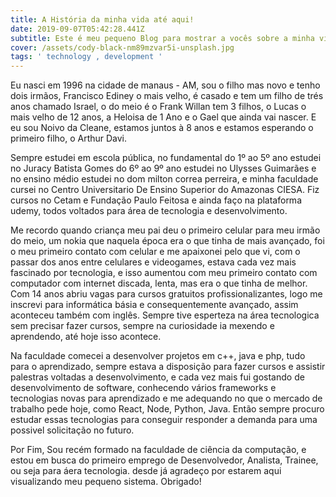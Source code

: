 ```yaml
---
title: A História da minha vida até aqui!
date: 2019-09-07T05:42:28.441Z
subtitle: Este é meu pequeno Blog para mostrar a vocês sobre a minha vida e minha paixão por tecnologia.
cover: /assets/cody-black-nm89mzvar5i-unsplash.jpg
tags: ' technology , development '
---
```

Eu nasci em 1996 na cidade de manaus - AM, sou o filho mas novo e tenho dois irmãos, Francisco Ediney o mais velho, é
casado e tem um filho de trés anos chamado Israel, o do meio é o Frank Willan tem 3 filhos, o Lucas o mais velho de 12 anos, a Heloisa de 1 Ano e o Gael que ainda vai nascer. E eu sou Noivo da Cleane, estamos juntos à 8 anos e estamos esperando o primeiro filho, o Arthur Davi.

Sempre estudei em escola pública, no fundamental do 1º ao 5º ano estudei no Juracy Batista Gomes do 6º ao 9º ano estudei no Ulysses Guimarães e no ensino médio estudei no dom milton correa perreira, e minha faculdade cursei no Centro Universitario De Ensino Superior do Amazonas CIESA. Fiz cursos no Cetam e Fundação Paulo Feitosa e ainda faço na plataforma udemy, todos voltados para área de tecnologia e desenvolvimento.

Me recordo quando criança meu pai deu o primeiro celular para meu irmão do meio, um nokia que naquela época era o que tinha de mais avançado, foi o meu primeiro contato com celular e me apaixonei pelo que vi, com o passar dos anos entre celulares e videogames, estava cada vez mais fascinado por tecnologia, e isso aumentou com meu primeiro contato com computador com internet discada, lenta, mas era o que tinha de melhor. Com 14 anos abriu vagas para cursos gratuitos profissionalizantes, logo me inscrevi para informática básia e consequentemente avançado, assim aconteceu também com inglês. Sempre tive esperteza na área tecnologica sem precisar fazer cursos, sempre na curiosidade ia mexendo e aprendendo, até hoje isso acontece.

Na faculdade comecei a desenvolver projetos em c++, java e php, tudo para o aprendizado, sempre estava a disposição para fazer cursos e assistir palestras voltadas a desenvolvimento, e cada vez mais fui gostando de desenvolvimento de software, conhecendo vários frameworks e tecnologias novas para aprendizado e me adequando no que o mercado de trabalho pede hoje, como React, Node, Python, Java. Então sempre procuro estudar essas tecnologias para conseguir responder a demanda para uma possivel solicitação no futuro. 

Por Fim, Sou recém formado na faculdade de ciência da computação, e estou em busca do primeiro emprego de Desenvolvedor, Analista, Trainee, ou seja para áera tecnologia. desde já agradeço por estarem aqui visualizando meu pequeno sistema. Obrigado!
